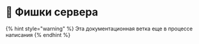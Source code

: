 # 🔮 Фишки сервера

{% hint style="warning" %}
Эта документационная ветка еще в процессе написания
{% endhint %}
